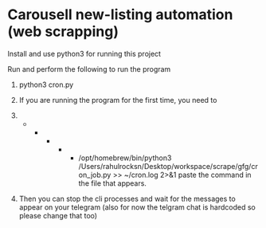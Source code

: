 # Carousell new-listing automation (web scrapping)

Install and use python3 for running this project

Run and perform the following to run the program

1. python3 cron.py
2. If you are running the program for the first time, you need to 
3. * * * * * /opt/homebrew/bin/python3 /Users/rahulrocksn/Desktop/workspace/scrape/gfg/cron_job.py >> ~/cron.log 2>&1
paste the command in the file that appears.

4. Then you can stop the cli processes and wait for the messages to appear on your telegram 
   (also for now the telgram chat is hardcoded so please change that too)
